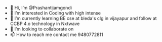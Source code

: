 - 👋 Hi, I’m @Prashantijamgondi
- 👀 I’m interested in Coding with high intense
- 🌱 I’m currently learning BE cse at bleda's clg in vijayapur and follow at CCBP 4.o technology in Nxtwave 
- 💞️ I’m looking to collaborate on 
- 📫 How to reach me contact me 9480772811

<!---
Prashantijamgondi/Prashantijamgondi is a ✨ special ✨ repository because its `README.md` (this file) appears on your GitHub profile.
You can click the Preview link to take a look at your changes.
--->
